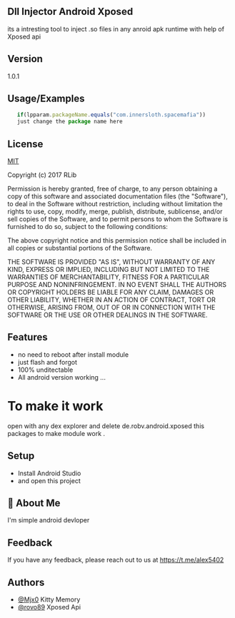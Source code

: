 
## Dll Injector Android Xposed

its a intresting tool to inject .so files in any anroid apk runtime with help of Xposed api 


## Version
1.0.1
## Usage/Examples

```javascript
   if(lpparam.packageName.equals("com.innersloth.spacemafia")) 
   just change the package name here
```

## License

[MIT](https://choosealicense.com/licenses/mit/)

Copyright (c) 2017 RLib

Permission is hereby granted, free of charge, to any person obtaining a copy
of this software and associated documentation files (the "Software"), to deal
in the Software without restriction, including without limitation the rights
to use, copy, modify, merge, publish, distribute, sublicense, and/or sell
copies of the Software, and to permit persons to whom the Software is
furnished to do so, subject to the following conditions:

The above copyright notice and this permission notice shall be included in all
copies or substantial portions of the Software.

THE SOFTWARE IS PROVIDED "AS IS", WITHOUT WARRANTY OF ANY KIND, EXPRESS OR
IMPLIED, INCLUDING BUT NOT LIMITED TO THE WARRANTIES OF MERCHANTABILITY,
FITNESS FOR A PARTICULAR PURPOSE AND NONINFRINGEMENT. IN NO EVENT SHALL THE
AUTHORS OR COPYRIGHT HOLDERS BE LIABLE FOR ANY CLAIM, DAMAGES OR OTHER
LIABILITY, WHETHER IN AN ACTION OF CONTRACT, TORT OR OTHERWISE, ARISING FROM,
OUT OF OR IN CONNECTION WITH THE SOFTWARE OR THE USE OR OTHER DEALINGS IN THE
SOFTWARE.


## Features

- no need to reboot after install module
- just flash and forgot
- 100% unditectable
- All android version working ...


# To make it work
 

 open with any dex explorer
 and delete de.robv.android.xposed this packages
 to make module work .


## Setup

- Install Android Studio 
- and open this project
## 🚀 About Me
I'm simple android devloper 


## Feedback

If you have any feedback, please reach out to us at https://t.me/alex5402


## Authors

- [@Mjx0](https://github.com/MJx0) Kitty Memory
- [@rovo89](https://github.com/rovo89) Xposed Api

